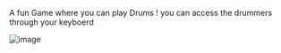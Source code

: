A fun Game where you can play Drums ! 
you can access the drummers through your keyboerd 

![image](https://github.com/amanhamdan/Drum-Kit/assets/101350478/b54962ca-6a45-427a-867e-fc1ff7d78770)
